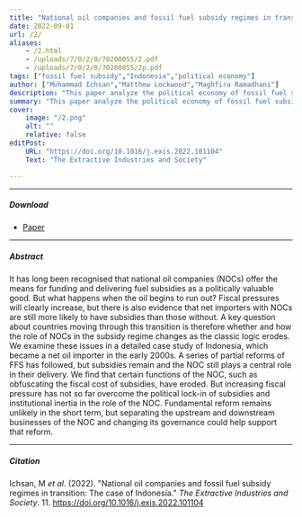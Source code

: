 ```yaml
---
title: "National oil companies and fossil fuel subsidy regimes in transition: The case of Indonesia" 
date: 2022-09-01
url: /2/
aliases: 
    - /2.html
    - /uploads/7/0/2/0/70200055/2.pdf
    - /uploads/7/0/2/0/70200055/2p.pdf
tags: ["fossil fuel subsidy","Indonesia","political economy"]
author: ["Muhammad Ichsan","Matthew Lockwood","Maghfira Ramadhani"]
description: "This paper analyze the political economy of fossil fuel subsidy reform and the role of national oil companies in the case of Indonesia" 
summary: "This paper analyze the political economy of fossil fuel subsidy reform and the role of national oil companies in the case of Indonesia" 
cover:
    image: "/2.png"
    alt: ""
    relative: false
editPost:
    URL: "https://doi.org/10.1016/j.exis.2022.101104"
    Text: "The Extractive Industries and Society"

---
```


---

##### Download

- [Paper](https://doi.org/10.1016/j.exis.2022.101104)

---

##### Abstract

It has long been recognised that national oil companies (NOCs) offer the means for funding and delivering fuel subsidies as a politically valuable good. But what happens when the oil begins to run out? Fiscal pressures will clearly increase, but there is also evidence that net importers with NOCs are still more likely to have subsidies than those without. A key question about countries moving through this transition is therefore whether and how the role of NOCs in the subsidy regime changes as the classic logic erodes. We examine these issues in a detailed case study of Indonesia, which became a net oil importer in the early 2000s. A series of partial reforms of FFS has followed, but subsidies remain and the NOC still plays a central role in their delivery. We find that certain functions of the NOC, such as obfuscating the fiscal cost of subsidies, have eroded. But increasing fiscal pressure has not so far overcome the political lock-in of subsidies and institutional inertia in the role of the NOC. Fundamental reform remains unlikely in the short term, but separating the upstream and downstream businesses of the NOC and changing its governance could help support that reform.

---

##### Citation

Ichsan, M <i>et al</i>. (2022). "National oil companies and fossil fuel subsidy regimes in transition: The case of Indonesia." <i>The Extractive Industries and Society</i>. 11. https://doi.org/10.1016/j.exis.2022.101104

